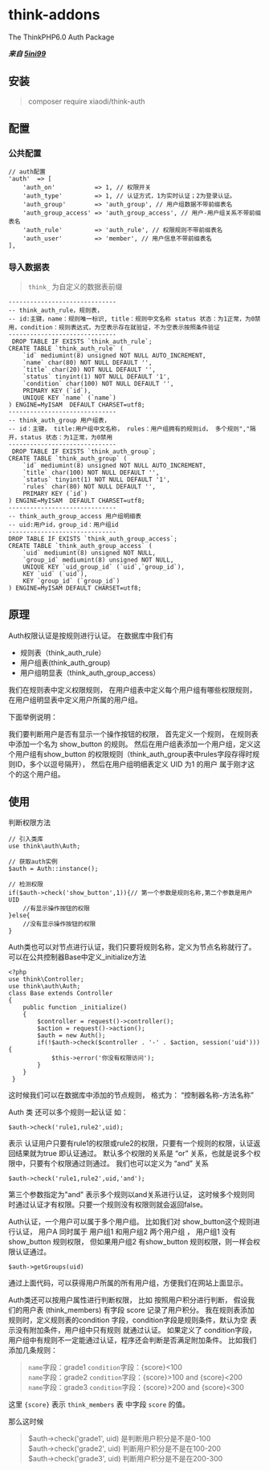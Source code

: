 # think-addons
The ThinkPHP6.0 Auth Package

***来自 [5ini99](https://github.com/5ini99/think-auth)***

## 安装
> composer require xiaodi/think-auth

## 配置
### 公共配置
```
// auth配置
'auth'  => [
    'auth_on'           => 1, // 权限开关
    'auth_type'         => 1, // 认证方式，1为实时认证；2为登录认证。
    'auth_group'        => 'auth_group', // 用户组数据不带前缀表名
    'auth_group_access' => 'auth_group_access', // 用户-用户组关系不带前缀表名
    'auth_rule'         => 'auth_rule', // 权限规则不带前缀表名
    'auth_user'         => 'member', // 用户信息不带前缀表名
],
```

### 导入数据表
> `think_` 为自定义的数据表前缀

```
------------------------------
-- think_auth_rule，规则表，
-- id:主键，name：规则唯一标识, title：规则中文名称 status 状态：为1正常，为0禁用，condition：规则表达式，为空表示存在就验证，不为空表示按照条件验证
------------------------------
 DROP TABLE IF EXISTS `think_auth_rule`;
CREATE TABLE `think_auth_rule` (  
    `id` mediumint(8) unsigned NOT NULL AUTO_INCREMENT,  
    `name` char(80) NOT NULL DEFAULT '',  
    `title` char(20) NOT NULL DEFAULT '',  
    `status` tinyint(1) NOT NULL DEFAULT '1',  
    `condition` char(100) NOT NULL DEFAULT '',  
    PRIMARY KEY (`id`),  
    UNIQUE KEY `name` (`name`)
) ENGINE=MyISAM  DEFAULT CHARSET=utf8;
------------------------------
-- think_auth_group 用户组表， 
-- id：主键， title:用户组中文名称， rules：用户组拥有的规则id， 多个规则","隔开，status 状态：为1正常，为0禁用
------------------------------
 DROP TABLE IF EXISTS `think_auth_group`;
CREATE TABLE `think_auth_group` ( 
    `id` mediumint(8) unsigned NOT NULL AUTO_INCREMENT, 
    `title` char(100) NOT NULL DEFAULT '', 
    `status` tinyint(1) NOT NULL DEFAULT '1', 
    `rules` char(80) NOT NULL DEFAULT '', 
    PRIMARY KEY (`id`)
) ENGINE=MyISAM  DEFAULT CHARSET=utf8;
------------------------------
-- think_auth_group_access 用户组明细表
-- uid:用户id，group_id：用户组id
------------------------------
DROP TABLE IF EXISTS `think_auth_group_access`;
CREATE TABLE `think_auth_group_access` (  
    `uid` mediumint(8) unsigned NOT NULL,  
    `group_id` mediumint(8) unsigned NOT NULL, 
    UNIQUE KEY `uid_group_id` (`uid`,`group_id`),  
    KEY `uid` (`uid`), 
    KEY `group_id` (`group_id`)
) ENGINE=MyISAM DEFAULT CHARSET=utf8;
```

## 原理
Auth权限认证是按规则进行认证。
在数据库中我们有 

- 规则表（think_auth_rule） 
- 用户组表(think_auth_group) 
- 用户组明显表（think_auth_group_access）

我们在规则表中定义权限规则， 在用户组表中定义每个用户组有哪些权限规则，在用户组明显表中定义用户所属的用户组。 

下面举例说明：

我们要判断用户是否有显示一个操作按钮的权限， 首先定义一个规则， 在规则表中添加一个名为 show_button 的规则。 然后在用户组表添加一个用户组，定义这个用户组有show_button 的权限规则（think_auth_group表中rules字段存得时规则ID，多个以逗号隔开）， 然后在用户组明细表定义 UID 为1 的用户 属于刚才这个的这个用户组。 

## 使用
判断权限方法
```
// 引入类库
use think\auth\Auth;

// 获取auth实例
$auth = Auth::instance();

// 检测权限
if($auth->check('show_button',1)){// 第一个参数是规则名称,第二个参数是用户UID
	//有显示操作按钮的权限
}else{
	//没有显示操作按钮的权限
}
```

Auth类也可以对节点进行认证，我们只要将规则名称，定义为节点名称就行了。 
可以在公共控制器Base中定义_initialize方法
```
<?php
use think\Controller;
use think\auth\Auth;
class Base extends Controller
{
    public function _initialize()
	{
		$controller = request()->controller();
		$action = request()->action();
		$auth = new Auth();
		if(!$auth->check($controller . '-' . $action, session('uid'))){
			$this->error('你没有权限访问');
		}
    }
 }
```
这时候我们可以在数据库中添加的节点规则， 格式为： “控制器名称-方法名称”

Auth 类 还可以多个规则一起认证 如： 
```
$auth->check('rule1,rule2',uid); 
```
表示 认证用户只要有rule1的权限或rule2的权限，只要有一个规则的权限，认证返回结果就为true 即认证通过。 默认多个权限的关系是 “or” 关系，也就是说多个权限中，只要有个权限通过则通过。 我们也可以定义为 “and” 关系
```
$auth->check('rule1,rule2',uid,'and'); 
```
第三个参数指定为"and" 表示多个规则以and关系进行认证， 这时候多个规则同时通过认证才有权限。只要一个规则没有权限则就会返回false。

Auth认证，一个用户可以属于多个用户组。 比如我们对 show_button这个规则进行认证， 用户A 同时属于 用户组1 和用户组2 两个用户组 ， 用户组1 没有show_button 规则权限， 但如果用户组2 有show_button 规则权限，则一样会权限认证通过。 
```
$auth->getGroups(uid)
```
通过上面代码，可以获得用户所属的所有用户组，方便我们在网站上面显示。

Auth类还可以按用户属性进行判断权限， 比如
按照用户积分进行判断， 假设我们的用户表 (think_members) 有字段 score 记录了用户积分。 
我在规则表添加规则时，定义规则表的condition 字段，condition字段是规则条件，默认为空 表示没有附加条件，用户组中只有规则 就通过认证。
如果定义了 condition字段，用户组中有规则不一定能通过认证，程序还会判断是否满足附加条件。
比如我们添加几条规则： 

> `name`字段：grade1 `condition`字段：{score}<100 <br/>
> `name`字段：grade2 `condition`字段：{score}>100 and {score}<200<br/>
> `name`字段：grade3 `condition`字段：{score}>200 and {score}<300

这里 `{score}` 表示 `think_members` 表 中字段 `score` 的值。 

那么这时候 

> $auth->check('grade1', uid) 是判断用户积分是不是0-100<br/>
> $auth->check('grade2', uid) 判断用户积分是不是在100-200<br/>
> $auth->check('grade3', uid) 判断用户积分是不是在200-300


